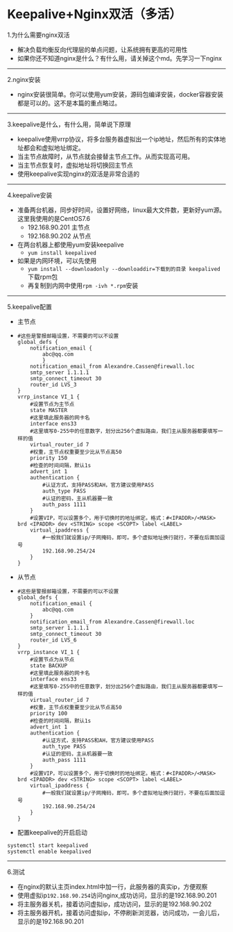 **Keepalive+Nginx双活（多活）**
===
1.为什么需要nginx双活
  - 解决负载均衡反向代理层的单点问题，让系统拥有更高的可用性
  - 如果你还不知道nginx是什么？有什么用，请关掉这个md。先学习一下nginx
---
2.nginx安装
  - nginx安装很简单。你可以使用yum安装，源码包编译安装，docker容器安装都是可以的。这不是本篇的重点略过。
---
3.keepalive是什么，有什么用，简单说下原理
  - keepalive使用vrrp协议，将多台服务器虚拟出一个ip地址，然后所有的实体地址都会和虚拟地址绑定。
  - 当主节点故障时，从节点就会接替主节点工作。从而实现高可用。
  - 当主节点恢复时，虚拟地址将切换回主节点
  - 使用keepalive实现nginx的双活是非常合适的
---
4.keepalive安装
  - 准备两台机器，同步好时间，设置好网络，linux最大文件数，更新好yum源。这里我使用的是CentOS7.6
    - 192.168.90.201 主节点
    - 192.168.90.202 从节点
  - 在两台机器上都使用yum安装keepalive
    - ```yum install keepalived```
  - 如果是内网环境，可以先使用
    - ```yum install --downloadonly --downloaddir=下载到的目录 keepalived```下载rpm包
    - 再复制到内网中使用```rpm -ivh *.rpm```安装
---
5.keepalive配置
  - 主节点
  - ```
    #这些是警报邮箱设置，不需要的可以不设置
    global_defs {
        notification_email {
            abc@qq.com
            }
        notification_email_from Alexandre.Cassen@firewall.loc
        smtp_server 1.1.1.1
        smtp_connect_timeout 30
        router_id LVS_3
    }
    vrrp_instance VI_1 {
        #设置节点为主节点
        state MASTER
        #这里填此服务器的网卡名
        interface ens33
        #这里填写0-255中的任意数字，划分出256个虚拟路由，我们主从服务器都要填写一样的值
        virtual_router_id 7
        #权重，主节点权重要至少比从节点高50
        priority 150
        #检查的时间间隔，默认1s
        advert_int 1
        authentication {
            #认证方式，支持PASS和AH，官方建议使用PASS
            auth_type PASS
            #认证的密码，主从机器要一致
            auth_pass 1111
        }
        #设置VIP，可以设置多个，用于切换时的地址绑定。格式：#<IPADDR>/<MASK> brd <IPADDR> dev <STRING> scope <SCOPT> label <LABEL>
        virtual_ipaddress {
            #一般我们就设置ip/子网掩码，即可。多个虚拟地址换行就行，不要在后面加逗号
            192.168.90.254/24
        }
    }
    ```
  - 从节点
  - ```
    #这些是警报邮箱设置，不需要的可以不设置
    global_defs {
        notification_email {
            abc@qq.com
        }
        notification_email_from Alexandre.Cassen@firewall.loc
        smtp_server 1.1.1.1
        smtp_connect_timeout 30
        router_id LVS_6
    }
    vrrp_instance VI_1 {
        #设置节点为从节点
        state BACKUP
        #这里填此服务器的网卡名
        interface ens33
        #这里填写0-255中的任意数字，划分出256个虚拟路由，我们主从服务器都要填写一样的值
        virtual_router_id 7
        #权重，主节点权重要至少比从节点高50
        priority 100
        #检查的时间间隔，默认1s
        advert_int 1
        authentication {
            #认证方式，支持PASS和AH，官方建议使用PASS
            auth_type PASS
            #认证的密码，主从机器要一致
            auth_pass 1111
        }
        #设置VIP，可以设置多个，用于切换时的地址绑定。格式：#<IPADDR>/<MASK> brd <IPADDR> dev <STRING> scope <SCOPT> label <LABEL>
        virtual_ipaddress {
            #一般我们就设置ip/子网掩码，即可。多个虚拟地址换行就行，不要在后面加逗号
            192.168.90.254/24
        }
    }
    ```
  - 配置keepalive的开启启动
  ```
  systemctl start keepalived
  systemctl enable keepalived
  ```
---
6.测试
  - 在nginx的默认主页index.html中加一行，此服务器的真实ip，方便观察
  - 使用虚拟ip```192.168.90.254```访问nginx,成功访问，显示的是192.168.90.201
  - 将主服务器关机，接着访问虚拟ip，成功访问，显示的是192.168.90.202
  - 将主服务器开机，接着访问虚拟ip，不停刷新浏览器，访问成功，一会儿后，显示的是192.168.90.201
